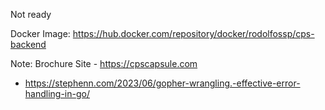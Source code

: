 Not ready

Docker Image: https://hub.docker.com/repository/docker/rodolfossp/cps-backend

Note: Brochure Site - https://cpscapsule.com


- https://stephenn.com/2023/06/gopher-wrangling.-effective-error-handling-in-go/
